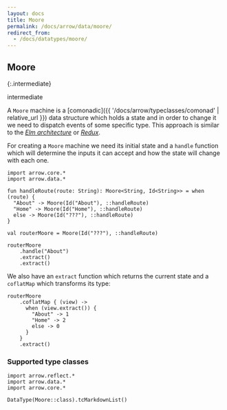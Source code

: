 ```yaml
---
layout: docs
title: Moore
permalink: /docs/arrow/data/moore/
redirect_from:
  - /docs/datatypes/moore/
---
```


## Moore

{:.intermediate}

intermediate

A `Moore` machine is a [comonadic]({{ '/docs/arrow/typeclasses/comonad' | relative_url }}) data structure which holds a state and in order to change it we need to dispatch events of some specific type. This approach is similar to the [_Elm architecture_](https://guide.elm-lang.org/architecture/) or [_Redux_](https//redux.js.org).

For creating a `Moore` machine we need its initial state and a `handle` function which will determine the inputs it can accept and how the state will change with each one.

```kotlin:ank
import arrow.core.*
import arrow.data.*

fun handleRoute(route: String): Moore<String, Id<String>> = when (route) {
  "About" -> Moore(Id("About"), ::handleRoute)
  "Home" -> Moore(Id("Home"), ::handleRoute)
  else -> Moore(Id("???"), ::handleRoute)
}

val routerMoore = Moore(Id("???"), ::handleRoute)

routerMoore
    .handle("About")
    .extract()
    .extract()
```

We also have an `extract` function which returns the current state and a `coflatMap` which transforms its type:

```kotlin:ank
routerMoore
    .coflatMap { (view) ->
      when (view.extract()) {
        "About" -> 1
        "Home" -> 2
        else -> 0
      }
    }
    .extract()
```

### Supported type classes

```kotlin:ank:replace
import arrow.reflect.*
import arrow.data.*
import arrow.core.*

DataType(Moore::class).tcMarkdownList()
```
